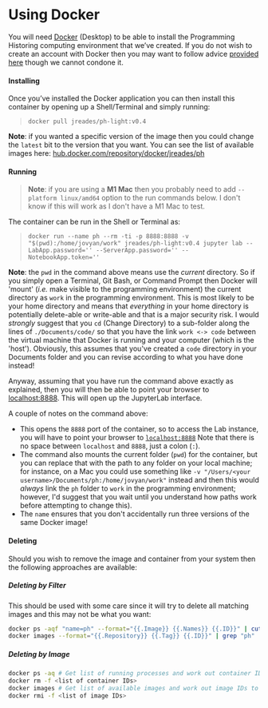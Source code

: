 # Using Docker

You will need [Docker](https://www.docker.com) (Desktop) to be able to install the Programming Historing computing environment that we’ve created. If you do not wish to create an account with Docker then you may want to follow advice [provided here](https://github.com/docker/docker.github.io/issues/6910#issuecomment-532393783) though we cannot condone it.

#### Installing

Once you’ve installed the Docker application you can then install this container by opening up a Shell/Terminal and simply running:

> `docker pull jreades/ph-light:v0.4` 

**Note**: if you wanted a specific version of the image then you could change the `latest`  bit to the version that you want. You can see the list of available images here: [hub.docker.com/repository/docker/jreades/ph](https://hub.docker.com/repository/docker/jreades/ph)

#### Running

> **Note**: if you are using a **M1 Mac** then you probably need to add `--platform linux/amd64` option to the run commands below. I don't know if this will work as I don't have a M1 Mac to test.

The container can be run in the Shell or Terminal as:

> `docker run --name ph --rm -ti -p 8888:8888 -v "$(pwd):/home/jovyan/work" jreades/ph-light:v0.4 jupyter lab --LabApp.password='' --ServerApp.password='' --NotebookApp.token=''`

**Note**: the `pwd` in the command above means use the _current_ directory. So if you simply open a Terminal, Git Bash, or Command Prompt then Docker will 'mount' (_i.e._ make visible to the programming environment) the current directory as `work` in the programming environment. This is most likely to be your home directory and means that _everything_ in your home directory is potentially delete-able or write-able and that is a major security risk. I would _strongly_ suggest that you `cd` (Change Directory) to a sub-folder along the lines of `./Documents/code/` so that you have the link `work <-> code` between the virtual machine that Docker is running and your computer (which is the 'host'). Obviously, this assumes that you've created a `code` directory in your Documents folder and you can revise according to what you have done instead!

Anyway, assuming that you have run the command above exactly as explained, then you will then be able to point your browser to [localhost:8888](localhost:8888/lab?). This will open up the JupyterLab interface.

A couple of notes on the command above:

* This opens the `8888` port of the container, so to access the Lab instance,
  you will have to point your browser to [`localhost:8888`](localhost:8888/lab/) Note that there is no space between `localhost` and `8888`, just a colon (`:`).
* The command also mounts the current folder (`pwd`) for the container, but you can replace that with the path to any folder on your local machine; for instance, on a Mac you could use something like `-v "/Users/<your username>/Documents/ph:/home/jovyan/work"` instead and then this would _always_ link the `ph` folder to `work` in the programming environment; however, I'd suggest that you wait until you understand how paths work before attempting to change this).
* The `name` ensures that you don't accidentally run three versions of the same Docker image!

#### Deleting

Should you wish to remove the image and container from your system then the following approaches are available:

##### Deleting by Filter

This should be used with some care since it will try to delete all matching images and this may not be what you want:

```bash
docker ps -aqf "name=ph" --format="{{.Image}} {{.Names}} {{.ID}}" | cut -d' ' -f3 | xargs docker rm -f
docker images --format="{{.Repository}} {{.Tag}} {{.ID}}" | grep "ph" | cut -d' ' -f3 | xargs docker rmi
```

##### Deleting by Image

```bash
docker ps -aq # Get list of running processes and work out container IDs to remove
docker rm -f <list of container IDs>
docker images # Get list of available images and work out image IDs to remove
docker rmi -f <list of image IDs>
```
